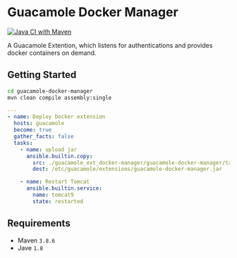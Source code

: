 # Guacamole Docker Manager

[![Java CI with Maven](https://github.com/bwInfoSec/guacamole_ext_docker-manager/actions/workflows/maven.yml/badge.svg?branch=main)](https://github.com/bwInfoSec/guacamole_ext_docker-manager/actions/workflows/maven.yml)

A Guacamole Extention, which listens for authentications and provides docker containers on demand.

## Getting Started

```sh
cd guacamole-docker-manager
mvn clean compile assembly:single
```

```yml
---
- name: Deploy Docker extension
  hosts: guacamole
  become: true
  gather_facts: false
  tasks:
    - name: upload jar
      ansible.builtin.copy:
        src: ./guacamole_ext_docker-manager/guacamole-docker-manager/target/guacamole-docker-manager-1.0-SNAPSHOT-jar-with-dependencies-and-exclude-classes.jar
        dest: /etc/guacamole/extensions/guacamole-docker-manager.jar

    - name: Restart Tomcat
      ansible.builtin.service:
        name: tomcat9
        state: restarted
```

## Requirements

- Maven `3.8.6`
- Jave `1.8`
